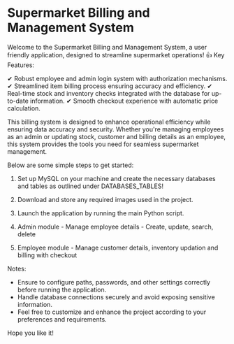 # Supermarket Billing and Management System

Welcome to the Supermarket Billing and Management System, a user friendly application, designed to streamline supermarket operations! 
👍 Key Features:

✔ Robust employee and admin login system with authorization mechanisms.
✔ Streamlined item billing process ensuring accuracy and efficiency.
✔ Real-time stock and inventory checks integrated with the database for up-to-date information.
✔ Smooth checkout experience with automatic price calculation.

This billing system is designed to enhance operational efficiency while ensuring data accuracy and security. Whether you're managing employees as an admin or updating stock, customer and billing details as an employee, this system provides the tools you need for seamless supermarket management.

Below are some simple steps to get started:

1. Set up MySQL on your machine and create the necessary databases and tables as outlined under DATABASES_TABLES!

2. Download and store any required images used in the project.

3. Launch the application by running the main Python script.

4. Admin module - Manage employee details - Create, update, search, delete

5. Employee module - Manage customer details, inventory updation and billing with checkout

Notes:

- Ensure to configure paths, passwords, and other settings correctly before running the application.
- Handle database connections securely and avoid exposing sensitive information.
- Feel free to customize and enhance the project according to your preferences and requirements.

Hope you like it!

```
